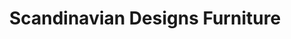 ---
title: "Scandinavian Designs Furniture"
url: /elk-grove-marketplace/scandinavian-designs-furniture/
shop: furniture
---